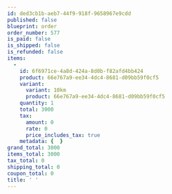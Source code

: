 ```yaml
---
id: ded3cb1b-aeb7-44f9-918f-9658967e9cdd
published: false
blueprint: order
order_number: 577
is_paid: false
is_shipped: false
is_refunded: false
items:
  -
    id: 6f6971ce-4a8d-424a-8d0b-f82afd4bb424
    product: 66e767a9-ee34-4dc4-8681-d09bb59f0cf5
    variant:
      variant: 10km
      product: 66e767a9-ee34-4dc4-8681-d09bb59f0cf5
    quantity: 1
    total: 3000
    tax:
      amount: 0
      rate: 0
      price_includes_tax: true
    metadata: {  }
grand_total: 3000
items_total: 3000
tax_total: 0
shipping_total: 0
coupon_total: 0
title: ' '
---
```

